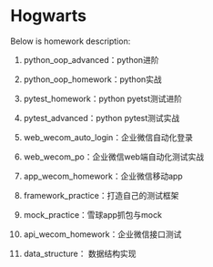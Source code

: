 # Hogwarts
Below is homework description:

1. python_oop_advanced：python进阶

2. python_oop_homework：python实战

3. pytest_homework：python pyetst测试进阶

4. pytest_advanced：python pytest测试实战

5. web_wecom_auto_login：企业微信自动化登录

6. web_wecom_po：企业微信web端自动化测试实战

7. app_wecom_homework：企业微信移动app

8. framework_practice：打造自己的测试框架

9. mock_practice：雪球app抓包与mock

10. api_wecom_homework：企业微信接口测试

11. data_structure： 数据结构实现